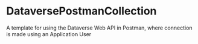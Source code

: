 # DataversePostmanCollection
A template for using the Dataverse Web API in Postman, where connection is made using an Application User
